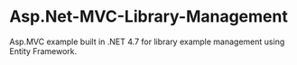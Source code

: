# Asp.Net-MVC-Library-Management

Asp.MVC example built in .NET 4.7 for library example management using Entity Framework.
